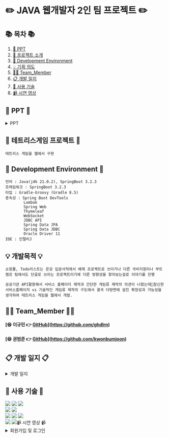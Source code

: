 #  ✏️ JAVA 웹개발자 2인 팀 프로젝트 ✏️ 

## 📚 목차 📚

1. [📂 PPT](#-PPT-)
2. [📖 프로젝트 소개](#-gongcheck-프로젝트-)
3. [🔧 Development Environment](#development-environment)
4. [💡 기획 의도](#기획-의도)
5. [🙋‍♀️ Team_Member](#%EF%B8%8F-team_member-%EF%B8%8F)
6. [📋 개발 일지](#개발-일지)
7. [🔨 사용 기술](#-사용-기술-)
8. [📹 시연 영상](#-시연-영상-) 


## 📂 PPT 📂

<details><summary>PPT</summary>
      
![](https://velog.velcdn.com/images/ghdlrn/post/e11704f3-2000-4674-9384-59a63bf09b4d/image.png)
![](https://velog.velcdn.com/images/ghdlrn/post/5dd834a1-51cc-40a4-9765-da4e7cfca5d3/image.png)
![](https://velog.velcdn.com/images/ghdlrn/post/c29bf9e5-d046-4676-bfa6-0e4b984242fa/image.png)
![](https://velog.velcdn.com/images/ghdlrn/post/3a569962-8864-485b-9455-f6a974365abe/image.png)
![](https://velog.velcdn.com/images/ghdlrn/post/7de13836-bca4-48d5-a6dc-1f9e59403e37/image.png)
![](https://velog.velcdn.com/images/ghdlrn/post/e23b541a-471a-43e5-82f3-3110d567d121/image.png)
![](https://velog.velcdn.com/images/ghdlrn/post/d9093d87-6818-4a5a-ad61-b7131a3f4a3c/image.png)
![](https://velog.velcdn.com/images/ghdlrn/post/f18fe317-c289-4d41-821c-98b2d14e3f61/image.png)
![](https://velog.velcdn.com/images/ghdlrn/post/ad1eb660-c0c7-46c0-8d27-9cb2cb36572c/image.png)
![](https://velog.velcdn.com/images/ghdlrn/post/33759de3-00fa-49db-a50b-8a5ed6149ead/image.png)
![](https://velog.velcdn.com/images/ghdlrn/post/ef3ce459-d4de-4f06-9b68-d3dd87d4fd4f/image.png)
![](https://velog.velcdn.com/images/ghdlrn/post/e87c5738-e3d9-46e3-95eb-64e6abb76102/image.png)
![](https://velog.velcdn.com/images/ghdlrn/post/bdf1dcf8-1d83-44ef-8231-250fa43f42dd/image.png)
![](https://velog.velcdn.com/images/ghdlrn/post/2a9c8db5-dae1-4fdb-b25c-3718b44992f1/image.png)
![](https://velog.velcdn.com/images/ghdlrn/post/15173530-69e4-4b41-89f9-bd3ec26e3e9f/image.png)
![](https://velog.velcdn.com/images/ghdlrn/post/d85ce7d4-5651-4b56-bc27-5f03f806f9bc/image.png)
![](https://velog.velcdn.com/images/ghdlrn/post/172213f5-e29a-4ae6-979d-97a45bf55128/image.png)

</details>
      
## 📖 테트리스게임 프로젝트 📖
```bash프로젝트 소개
테트리스 게임을 웹에서 구현
```
## 🔧 Development Environment 🔧
```
언어 : Java(jdk 21.0.2), SpringBoot 3.2.3
프레임워크 : SpringBoot 3.2.3
타입 : Gradle-Groovy (Gradle 8.5)
종속성 : Spring Boot DevTools
		Lombok
		Spring Web
		Thymeleaf
		WebSocket
		JDBC API
		Spring Data JPA
		Spring Data JDBC
		Oracle Driver 11
IDE : 인텔리J
```

## 💡 개발목적 💡
```
쇼핑몰, Todo리스트는 온갖 입문서적에서 예제 프로젝트로 쓰이거나 다른 국비지원이나 부트캠프 팀에서도 단골로 쓰이는 프로젝트이기에 다른 방향성을 찾아보는걸로 이야기를 진행

공공기관 API활용해서 서비스 홈페이지 제작과 간단한 게임류 제작의 의견이 나왔는데참신한 서비스홈페이지 vs 기술적인 게임류 제작의 구도에서 결국 다방면에 걸친 확장성과 가능성을 생각하여 테트리스 게임을 웹에서 개발.
```

## 🙋‍♀️ Team_Member 🙋‍♀️

#### [😆 이규민 👉 [GitHub](https://github.com/Jincheol-11)](https://github.com/ghdlrn)
#### [😆 권범준 👉 [GitHub](https://github.com/seokeunpark)](https://github.com/kwonbumjoon)

## 📋 개발 일지 📋
<details><summary>개발 일지</summary>
   
[![개발일지](https://github.com/Chunjae-GongCheck/GongCheck/assets/145525099/5ac7ac12-4e39-46c2-a1ce-548e7c9bb748)](https://velog.io/@ghdlrn/%ED%85%8C%ED%8A%B8%EB%A6%AC%EC%8A%A4%EA%B2%8C%EC%9E%84-%EA%B0%9C%EB%B0%9C%EC%9D%BC%EC%A7%80-1%EC%9D%BC%EC%B0%A8)

</details>

## 🔨 사용 기술 🔨
<div>
<img src="https://img.shields.io/badge/Html5-E34F26?style=flat-square&logo=html5&logoColor=white">
<img src="https://img.shields.io/badge/javascript-F7DF1E?style=flat-square&logo=javascript&logoColor=black">
<img src="https://img.shields.io/badge/css3-1572B6?style=flat-square&logo=CSS3&logoColor=white">
<br>    
<img src="https://img.shields.io/badge/JAVA-C01818?style=flat-square&logo=coffeescript&logoColor=white" />
<img src="https://img.shields.io/badge/IntelliJ-000000?style=flat-square&logo=intellijidea&logoColor=white" />
<br>
<img src="https://img.shields.io/badge/GitHub-181717?style=flat-square&logo=GitHub&logoColor=white" />
<img src="https://img.shields.io/badge/Bootstrap-80247B?style=flat-square&logo=Bootstrap&logoColor=white" />
<img src="https://github.com/ghdlrn/projectT/assets/157094398/2103f4ef-dfe6-40c4-8454-95d8543fd676" />
<br>
<img src="https://github.com/ghdlrn/projectT/assets/157094398/f937d58d-5435-4126-b6a0-312276f8ea86" />
<img src="https://github.com/ghdlrn/projectT/assets/157094398/a6a5cc46-e566-4909-a0f5-9e84a97ebfbf)

## 📹 시연 영상 📹

<details><summary>회원가입 및 로그인</summary>

https://youtu.be/cTt5ZwCrwgg

</details>
    

</div>


